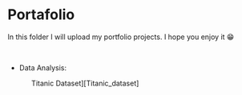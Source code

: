 # Portafolio

In this folder I will upload my portfolio projects. I hope you enjoy it 😁

<br />

<ul>
    <li>Data Analysis:</li>
    <ul>
        <li[>Titanic Dataset][Titanic_dataset]</li>
    </ul>
</ul>


[Titanic_dataset]: https://github.com/Cesarppz/Portafolio/blob/master/Titanic.ipynb